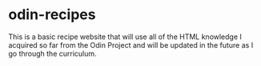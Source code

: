 # odin-recipes

This is a basic recipe website that will use all of the HTML knowledge I acquired so far from the Odin Project and will be updated in the future as I go through the curriculum.
